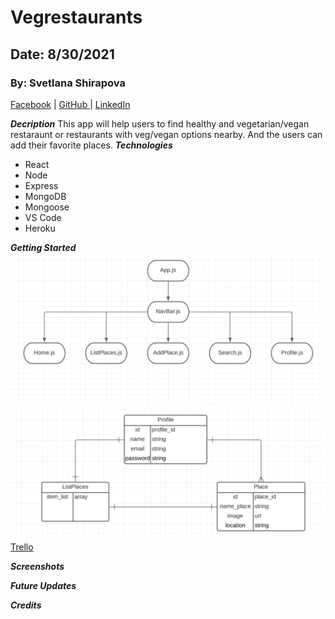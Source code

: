 # Vegrestaurants

## Date: 8/30/2021

### By: Svetlana Shirapova
[Facebook](https://www.facebook.com/) | [GitHub ](https://github.com/SvetLana203/Traveling) | [LinkedIn](https://www.linkedin.com/in/svetlana-shirapova-aa9068219/)


***Decription***
This app will help users to find  healthy and vegetarian/vegan restaraunt or restaurants with veg/vegan options nearby. And the users can add their favorite places.
***Technologies***
* React
* Node
* Express
* MongoDB
* Mongoose
* VS Code
* Heroku

***Getting Started***
![CRD](crd.png)
![ERD](erd.png)
[Trello](https://trello.com/b/I2Yit0t4/vegrestaurants)


***Screenshots***

***Future Updates***

***Credits***